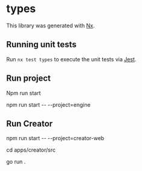 # types

This library was generated with [Nx](https://nx.dev).

## Running unit tests

Run `nx test types` to execute the unit tests via [Jest](https://jestjs.io).

## Run project

Npm run start

npm run start -- --project=engine

## Run Creator

npm run start -- --project=creator-web

cd apps/creator/src

go run .
